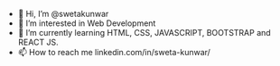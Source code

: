 - 👋 Hi, I’m @swetakunwar
- 👀 I’m interested in Web Development
- 🌱 I’m currently learning HTML, CSS, JAVASCRIPT, BOOTSTRAP and REACT JS.
- 📫 How to reach me linkedin.com/in/sweta-kunwar/
